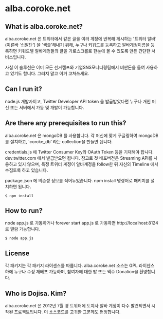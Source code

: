 alba.coroke.net
===============

What is alba.coroke.net?
------------------------
alba.coroke.net 은 트위터에서 같은 글을 여러 계정에 반복해 게시하는 '트위터 알바' (이른바 '십알단') 을 '색출'해내기 위해, 누구나 키워드를 등록하고 알바계정이름을 등록하면 키워드별 알바계정들의 글을 가로스크롤로 한눈에 볼 수 있도록 만든 간단한 서비스입니다.

사실 이 솔루션은 이미 모든 선거캠프와 기업SNS모니터링팀에서 비싼돈을 들여 사용하고 있기도 합니다. 그러지 말고 이거 고쳐쓰세요.

Can I run it?
-------------
node.js 개발자이고, Twitter Developer API token 을 발급받았다면 누구나 개인 머신 또는 서버에서 가동 및 개발이 가능합니다.

Are there any prerequisites to run this?
----------------------------------------
alba.coroke.net 은 mongoDB 를 사용합니다. 각 머신에 맞게 구글링하여 mongoDB를 설치하고, 'coroke_db' 라는 collection을 만들면 됩니다.

credentials.js 에 Twitter Consumer Key와 OAuth Token 등을 기재해야 합니다. dev.twitter.com 에서 발급받으면 됩니다.
참고로 첫 배포버전은 Streaming API를 사용하고 있지 않으며, 특정 트위터 계정이 알바계정을 follow한 뒤 자신의 Timeline 에서 수집토록 하고 있습니다. 

package.json 에 의존성 정보를 적어두었습니다. npm install 명령어로 패키지를 설치하면 됩니다.

```
$ npm install
```

How to run?
-----------
node app.js 로 가동하거나 forever start app.js 로 가동하면 http://localhost:8124 로 열람 가능합니다.

```
$ node app.js
```

License
-------
각 패키지는 각 패키지 라이센스를 따릅니다.
alba.coroke.net 소스는 GPL 라이센스 하에 누구나 수정 재배포 가능하며, 참여자에 대한 밥 또는 맥주 Donation을 환영합니다.

Who is Dojisa. Kim?
-------------------
alba.coroke.net 은 2012년 7월 경 트위터에 도지사 알바 계정이 다수 발견되면서 시작된 프로젝트입니다. 이 소스코드를 고귀한 그분께도 헌정합니다.
